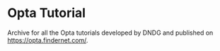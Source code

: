# Opta Tutorial

Archive for all the Opta tutorials developed by DNDG and published on
https://opta.findernet.com/.

